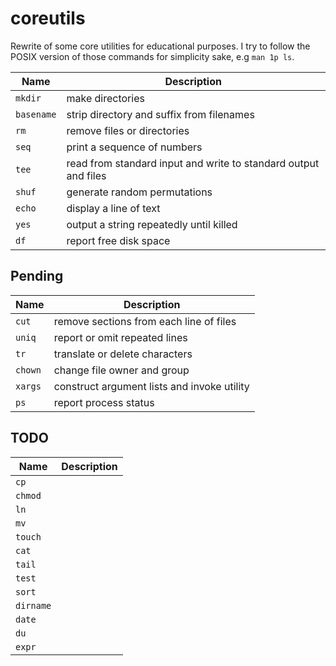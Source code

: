 # coreutils

Rewrite of some core utilities for educational purposes.
I try to follow the POSIX version of those commands for simplicity sake, e.g `man 1p ls`.

| Name       | Description                                                      |
|------------|----------------------------------------------------------------- |
| `mkdir`    | make directories                                                 |
| `basename` | strip directory and suffix from filenames                        |
| `rm`       | remove files or directories                                      |
| `seq`      | print a sequence of numbers                                      |
| `tee`      | read from standard input and write to standard output and files  |
| `shuf`     | generate random permutations                                     |
| `echo`     | display a line of text                                           |
| `yes`      | output a string repeatedly until killed                          |
| `df`       | report free disk space                                           |


## Pending

| Name       | Description                                                      |
|------------|----------------------------------------------------------------- |
| `cut`      | remove sections from each line of files                          |
| `uniq`     | report or omit repeated lines                                    |
| `tr`       | translate or delete characters                                   |
| `chown`    | change file owner and group                                      |
| `xargs`    | construct argument lists and invoke utility                      |
| `ps`       | report process status                                            |

## TODO

| Name       | Description                                                     |
|------------|-----------------------------------------------------------------|
| `cp`       | |
| `chmod`    | |
| `ln`       | |
| `mv`       | |
| `touch`    | |
| `cat`      | |
| `tail`     | |
| `test`     | |
| `sort`     | |
| `dirname`  | |
| `date`     | |
| `du`       | |
| `expr`     | |
